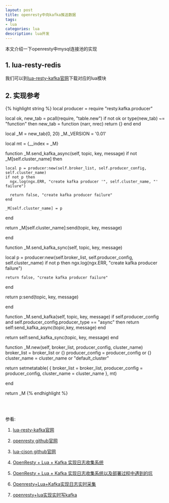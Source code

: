 ```yaml
---
layout: post
title: openresty中向kafka推送数据
tags:
- lua
categories: lua
description: lua开发
---
```




本文介绍一下openresty中mysql连接池的实现


<!-- more -->

## 1. lua-resty-redis
我们可以到[lua-resty-kafka官网](https://github.com/doujiang24/lua-resty-kafka)下载对应的lua模块

## 2. 实现参考
{% highlight string %}
local producer = require "resty.kafka.producer"
  

local ok, new_tab = pcall(require, "table.new")
if not ok or type(new_tab) ~= "function" then
  new_tab = function (narr, nrec) return {} end
end

local _M = new_tab(0, 20)
_M._VERSION = '0.01'

local mt = {__index = _M}



function _M.send_kafka_async(self, topic, key, message)
  if not _M[self.cluster_name] then 
    
    local p = producer:new(self.broker_list, self.producer_config, self.cluster_name)
    if not p then
      ngx.log(ngx.ERR, "create kafka producer '", self.cluster_name, "' failure")
      
      return false, "create kafka producer failure"
    end   
    
    _M[self.cluster_name] = p
  end   
  
  
  return _M[self.cluster_name]:send(topic, key, message)
  
end 


function _M.send_kafka_sync(self, topic, key, message)

  local p = producer:new(self.broker_list, self.producer_config, self.cluster_name)
  if not p then 
    ngx.log(ngx.ERR, "create kafka producer failure")
    
    return false, "create kafka producer failure"
    
  end 
  
  
  return p:send(topic, key, message)
  
end 


function _M.send_kafka(self, topic, key, message)
  if self.producer_config and self.producer_config.producer_type == "async" then
    return self:send_kafka_async(topic,key, message)
  end
  
 return  self:send_kafka_sync(topic, key, message)
end   


function _M.new(self, broker_list, producer_config, cluster_name)
  broker_list = broker_list or {}
  producer_config = producer_config or {}
  cluster_name = cluster_name or "default_cluster"
  

  return setmetatable(
    {
      broker_list = broker_list,
      producer_config = producer_config,
      cluster_name = cluster_name
    },
    mt)
  
end   

return _M
{% endhighlight %}









<br />
<br />

参看:

1. [lua-resty-kafka官网](https://github.com/doujiang24/lua-resty-kafka)

2. [openresty github官网](https://github.com/openresty)

3. [lua-cjson github官网](https://github.com/openresty/lua-cjson/)

4. [OpenResty + Lua + Kafka 实现日志收集系统](https://blog.csdn.net/weixin_34221036/article/details/92246913)

5. [OpenResty + Lua + Kafka 实现日志收集系统以及部署过程中遇到的坑](https://www.cnblogs.com/gxyandwmm/p/11298912.html)

6. [Openresty+Lua+Kafka实现日志实时采集](https://www.cnblogs.com/linzepeng/p/12643158.html)

7. [openresty+lua实现实时写kafka](https://blog.csdn.net/qq_29497387/article/details/101290378)

<br />
<br />
<br />

